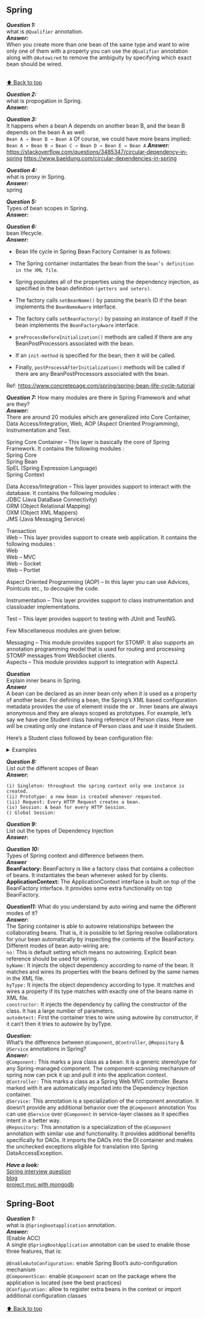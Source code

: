 ## Spring

***Question 1:***  
what is `@Qualifier` annotation.  
***Answer:***  
When you create more than one bean of the same type and want to wire only one of them with a property  you can use the `@Qualifier` annotation along with `@Autowired` to remove the ambiguity by specifying which exact bean should be wired.  

<br>[⬆ Back to top](#Spring)

***Question 2:***  
what is propogation in Spring.  
***Answer:***  

***Question 3:***  
It happens when a bean A depends on another bean B, and the bean B depends on the bean A as well:  
`Bean A → Bean B → Bean A`
Of course, we could have more beans implied:  
`Bean A → Bean B → Bean C → Bean D → Bean E → Bean A`
***Answer:***  
https://stackoverflow.com/questions/3485347/circular-dependency-in-spring
https://www.baeldung.com/circular-dependencies-in-spring


***Question 4:***  
what is proxy in Spring.  
***Answer:***  
spring


***Question 5:***  
Types of bean scopes in Spring.  
***Answer:***  



***Question 6:***  
bean lifecycle.  
***Answer:***  
 * Bean life cycle in Spring Bean Factory Container is as follows:

 * The Spring container instantiates the bean from the `bean’s definition in the XML file`.  

 * Spring populates all of the properties using the dependency injection, as specified in the bean definition `(getters and seters)`.  

 * The factory calls `setBeanName()` by passing the bean’s ID if the bean implements the `BeanNameAware` interface.  

 * The factory calls `setBeanFactory()` by passing an instance of itself if the bean implements the `BeanFactoryAware` interface.  

 * `preProcessBeforeInitialization()` methods are called if there are any BeanPostProcessors associated with the bean.  

 * If an `init-method` is specified for the bean, then it will be called.  

 * Finally, `postProcessAfterInitialization()` methods will be called if there are any BeanPostProcessors associated with the bean.  

Ref: 
https://www.concretepage.com/spring/spring-bean-life-cycle-tutorial


***Question 7:***
How many modules are there in Spring Framework and what are they?  
***Answer:***  
There are around 20 modules which are generalized into Core Container, Data Access/Integration, Web, AOP (Aspect Oriented Programming), Instrumentation and Test.  

Spring Core Container – This layer is basically the core of Spring Framework. It contains the following modules :  
Spring Core  
Spring Bean  
SpEL (Spring Expression Language)  
Spring Context  
  
Data Access/Integration – This layer provides support to interact with the database. It contains the following modules :  
JDBC (Java DataBase Connectivity)  
ORM (Object Relational Mapping)  
OXM (Object XML Mappers)  
JMS (Java Messaging Service)  
  
Transaction  
Web – This layer provides support to create web application. It contains the following modules :  
Web  
Web – MVC  
Web – Socket  
Web – Portlet  
  
Aspect Oriented Programming (AOP) – In this layer you can use Advices, Pointcuts etc., to decouple the code.  
  
Instrumentation – This layer provides support to class instrumentation and classloader implementations.  
  
Test – This layer provides support to testing with JUnit and TestNG.  
  
Few Miscellaneous modules are given below:  

Messaging – This module provides support for STOMP. It also supports an annotation programming model that is used for routing and processing STOMP messages from WebSocket clients.  
Aspects – This module provides support to integration with AspectJ.  
  
***Question***  
Explain inner beans in Spring.  
***Answer***  
A bean can be declared as an inner bean only when it is used as a property of another bean. For defining a bean, the Spring’s XML based configuration metadata provides the use of <bean> element inside the <property> or <constructor-arg>. Inner beans are always anonymous and they are always scoped as prototypes. For example, let’s say we have one Student class having reference of Person class. Here we will be creating only one instance of Person class and use it inside Student.  
  
Here’s a Student class followed by bean configuration file:

<details>
<summary>Examples</summary>

Student.java

``` java
public class Student
{
private Person person;
//Setters and Getters
}
public class Person
{
private String name;
private String address;
//Setters and Getters
}
```

studentbean.xml  

```
<bean id=“StudentBean" class="com.edureka.Student">
<property name="person">
<!--This is inner bean -->
<bean class="com.edureka.Person">
<property name="name" value=“Scott"></property>
<property name="address" value=“Bangalore"></property>
</bean>
</property>
</bean>  
```
</details>



***Question 8:***  
List out the different scopes of Bean  
***Answer:***  
```
(i) Singleton: throughout the spring context only one instance is created.
(ii) Prototype: a new bean is created whenever requested.
(iii) Request: Every HTTP Request creates a bean.
(iv) Session: A bean for every HTTP Session.  
() Global Session: 
```

***Question 9:***  
List out the types of Dependency Injection  
***Answer:***  


***Question 10:***  
Types of Spring context and difference between them.   
***Answer***  
**BeanFactory:** BeanFactory is like a factory class that contains a collection of beans. It instantiates the bean whenever asked for by clients.  
**ApplicationContext:** The ApplicationContext interface is built on top of the BeanFactory interface. It provides some extra functionality on top BeanFactory.   

***Question11:*** 
What do you understand by auto wiring and name the different modes of it?  
***Answer:***  
The Spring container is able to autowire relationships between the collaborating beans. That is, it is possible to let Spring resolve collaborators for your bean automatically by inspecting the contents of the BeanFactory.  
Different modes of bean auto-wiring are:  
`no:` This is default setting which means no autowiring. Explicit bean reference should be used for wiring.  
`byName:` It injects the object dependency according to name of the bean. It matches and wires its properties with the beans defined by the same names in the XML file.  
`byType:` It injects the object dependency according to type. It matches and wires a property if its type matches with exactly one of the beans name in XML file.  
`constructor:` It injects the dependency by calling the constructor of the class. It has a large number of parameters.  
`autodetect:` First the container tries to wire using autowire by constructor, if it can’t then it tries to autowire by byType.  
  
***Question:***  
What’s the difference between `@Component`, `@Controller`, `@Repository` & `@Service` annotations in Spring?  
***Answer:***  
`@Component:` This marks a java class as a bean. It is a generic stereotype for any Spring-managed component. The component-scanning mechanism of spring now can pick it up and pull it into the application context.  
`@Controller:` This marks a class as a Spring Web MVC controller. Beans marked with it are automatically imported into the Dependency Injection container.  
`@Service:` This annotation is a specialization of the component annotation. It doesn’t provide any additional behavior over the `@Component` annotation You can use `@Service` over `@Component` in service-layer classes as it specifies intent in a better way.  
`@Repository:` This annotation is a specialization of the `@Component` annotation with similar use and functionality. It provides additional benefits specifically for DAOs. It imports the DAOs into the DI container and makes the unchecked exceptions eligible for translation into Spring DataAccessException.  
  
  
***Have a look:***   
[Spring interview question](https://www.edureka.co/blog/interview-questions/spring-interview-questions/)  
[blog](https://github.com/PiyushMittl/spring-framework-bloglinks)    
[project mvc with mongodb](https://github.com/PiyushMittl/SpringMVCwithMongoDB)  





## Spring-Boot
***Question 1:***  
what is `@Springbootapplication` annotation.  
***Answer:***   
(Enable ACC)  
A single `@SpringBootApplication` annotation can be used to enable those three features, that is:  
  
`@EnableAutoConfiguration:` enable Spring Boot’s auto-configuration mechanism  
`@ComponentScan:` enable `@Component` scan on the package where the application is located (see the best practices)  
`@Configuration:` allow to register extra beans in the context or import additional configuration classes   
<br>[⬆ Back to top](#Spring-Boot)  
